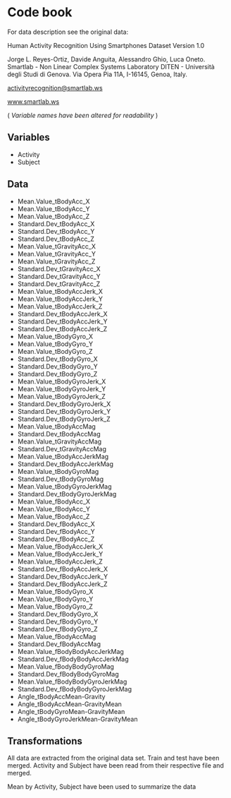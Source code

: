 # Code book
For data description see the original data:


Human Activity Recognition Using Smartphones Dataset
Version 1.0

Jorge L. Reyes-Ortiz, Davide Anguita, Alessandro Ghio, Luca Oneto.
Smartlab - Non Linear Complex Systems Laboratory
DITEN - Università degli Studi di Genova.
Via Opera Pia 11A, I-16145, Genoa, Italy.

activityrecognition@smartlab.ws

www.smartlab.ws

( *Variable names have been altered for readability* )


## Variables
* Activity
* Subject

## Data
* Mean.Value_tBodyAcc_X
* Mean.Value_tBodyAcc_Y
* Mean.Value_tBodyAcc_Z
* Standard.Dev_tBodyAcc_X
* Standard.Dev_tBodyAcc_Y
* Standard.Dev_tBodyAcc_Z
* Mean.Value_tGravityAcc_X
* Mean.Value_tGravityAcc_Y
* Mean.Value_tGravityAcc_Z
* Standard.Dev_tGravityAcc_X
* Standard.Dev_tGravityAcc_Y
* Standard.Dev_tGravityAcc_Z
* Mean.Value_tBodyAccJerk_X
* Mean.Value_tBodyAccJerk_Y
* Mean.Value_tBodyAccJerk_Z
* Standard.Dev_tBodyAccJerk_X
* Standard.Dev_tBodyAccJerk_Y
* Standard.Dev_tBodyAccJerk_Z
* Mean.Value_tBodyGyro_X
* Mean.Value_tBodyGyro_Y
* Mean.Value_tBodyGyro_Z
* Standard.Dev_tBodyGyro_X
* Standard.Dev_tBodyGyro_Y
* Standard.Dev_tBodyGyro_Z
* Mean.Value_tBodyGyroJerk_X
* Mean.Value_tBodyGyroJerk_Y
* Mean.Value_tBodyGyroJerk_Z
* Standard.Dev_tBodyGyroJerk_X
* Standard.Dev_tBodyGyroJerk_Y
* Standard.Dev_tBodyGyroJerk_Z
* Mean.Value_tBodyAccMag
* Standard.Dev_tBodyAccMag
* Mean.Value_tGravityAccMag
* Standard.Dev_tGravityAccMag
* Mean.Value_tBodyAccJerkMag
* Standard.Dev_tBodyAccJerkMag
* Mean.Value_tBodyGyroMag
* Standard.Dev_tBodyGyroMag
* Mean.Value_tBodyGyroJerkMag
* Standard.Dev_tBodyGyroJerkMag
* Mean.Value_fBodyAcc_X
* Mean.Value_fBodyAcc_Y
* Mean.Value_fBodyAcc_Z
* Standard.Dev_fBodyAcc_X
* Standard.Dev_fBodyAcc_Y
* Standard.Dev_fBodyAcc_Z
* Mean.Value_fBodyAccJerk_X
* Mean.Value_fBodyAccJerk_Y
* Mean.Value_fBodyAccJerk_Z
* Standard.Dev_fBodyAccJerk_X
* Standard.Dev_fBodyAccJerk_Y
* Standard.Dev_fBodyAccJerk_Z
* Mean.Value_fBodyGyro_X
* Mean.Value_fBodyGyro_Y
* Mean.Value_fBodyGyro_Z
* Standard.Dev_fBodyGyro_X
* Standard.Dev_fBodyGyro_Y
* Standard.Dev_fBodyGyro_Z
* Mean.Value_fBodyAccMag
* Standard.Dev_fBodyAccMag
* Mean.Value_fBodyBodyAccJerkMag
* Standard.Dev_fBodyBodyAccJerkMag
* Mean.Value_fBodyBodyGyroMag
* Standard.Dev_fBodyBodyGyroMag
* Mean.Value_fBodyBodyGyroJerkMag
* Standard.Dev_fBodyBodyGyroJerkMag
* Angle_tBodyAccMean-Gravity
* Angle_tBodyAccMean-GravityMean
* Angle_tBodyGyroMean-GravityMean
* Angle_tBodyGyroJerkMean-GravityMean

## Transformations
All data are extracted from the original data set. Train and test have been merged.
Activity and Subject have been read from their respective file and merged.

Mean by Activity, Subject have been used to summarize the data